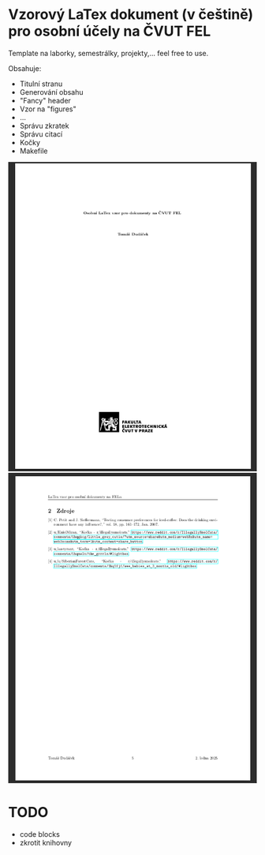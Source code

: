 # Vzorový LaTex dokument (v češtině) pro osobní účely na ČVUT FEL

Template na laborky, semestrálky, projekty,... feel free to use.

Obsahuje:
- Titulní stranu
- Generování obsahu
- "Fancy" header
- Vzor na "figures"
- ...
- Správu zkratek
- Správu citací
- Kočky
- Makefile

![Titulní strana](foto/titlepage.png)
![Citace](foto/citations.png)


# TODO
- code blocks
- zkrotit knihovny

